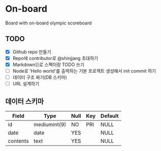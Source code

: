 # On-board
Board with on-board olympic scoreboard

## TODO
- [x] Github repo 만들기
- [x] Repo에 contributor로 @shinjjang 초대하기
- [x] Markdown으로 스펙이랑 TODO 쓰기 
- [ ] Node로 'Hello world'를 출력하는 기본 프로젝트 생성해서 init commit 하기
- [ ] 데이터 구조 짜기(DB 스키마)
- [ ] URL 설계하기

## 데이터 스키마
| Field    | Type         | Null | Key | Default |
| -------- | ------------ | ---- | --- | ------- |
| id       | mediumint(9) | NO   | PRI | NULL    | auto_increment |
| date     | date         | YES  |     | NULL    |  |
| contents | text         | YES  |     | NULL    |
